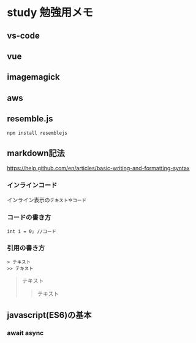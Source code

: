 # study 勉強用メモ

## vs-code

## vue

## imagemagick

## aws

## resemble.js

[](https://www.npmjs.com/package/resemblejs)

```script:title
npm install resemblejs
```

## markdown記法

https://help.github.com/en/articles/basic-writing-and-formatting-syntax

### インラインコード

インライン表示の`テキストやコード`

### コードの書き方

```java:title
int i = 0; //コード
```


### 引用の書き方

```markdown:title
> テキスト
>> テキスト
```

> テキスト
>> テキスト

## javascript(ES6)の基本

### await async